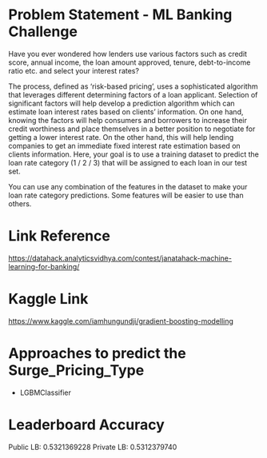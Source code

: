 # Problem Statement - ML Banking Challenge
Have you ever wondered how lenders use various factors such as credit score, annual income, the loan amount approved, tenure, debt-to-income ratio etc. and select your interest rates? 

The process, defined as ‘risk-based pricing’, uses a sophisticated algorithm that leverages different determining factors of a loan applicant. Selection of significant factors will help develop a prediction algorithm which can estimate loan interest rates based on clients’ information. On one hand, knowing the factors will help consumers and borrowers to increase their credit worthiness and place themselves in a better position to negotiate for getting a lower interest rate. On the other hand, this will help lending companies to get an immediate fixed interest rate estimation based on clients information. Here, your goal is to use a training dataset to predict the loan rate category (1 / 2 / 3) that will be assigned to each loan in our test set.

You can use any combination of the features in the dataset to make your loan rate category predictions. Some features will be easier to use than others.

# Link Reference
https://datahack.analyticsvidhya.com/contest/janatahack-machine-learning-for-banking/

# Kaggle Link
https://www.kaggle.com/iamhungundji/gradient-boosting-modelling

# Approaches to predict the Surge_Pricing_Type
* LGBMClassifier

# Leaderboard Accuracy
Public LB: 0.5321369228
Private LB: 0.5312379740